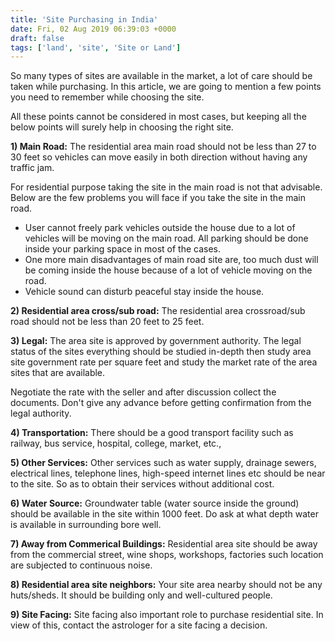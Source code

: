 ```yaml
---
title: 'Site Purchasing in India'
date: Fri, 02 Aug 2019 06:39:03 +0000
draft: false
tags: ['land', 'site', 'Site or Land']
---
```


So many types of sites are available in the market, a lot of care should be taken while purchasing. In this article, we are going to mention a few points you need to remember while choosing the site.

All these points cannot be considered in most cases, but keeping all the below points will surely help in choosing the right site.

**1) Main Road:** The residential area main road should not be less than 27 to 30 feet so vehicles can move easily in both direction without having any traffic jam.

For residential purpose taking the site in the main road is not that advisable. Below are the few problems you will face if you take the site in the main road.

*   User cannot freely park vehicles outside the house due to a lot of vehicles will be moving on the main road. All parking should be done inside your parking space in most of the cases.
*   One more main disadvantages of main road site are, too much dust will be coming inside the house because of a lot of vehicle moving on the road.
*   Vehicle sound can disturb peaceful stay inside the house.

**2) Residential area cross/sub road:** The residential area crossroad/sub road should not be less than 20 feet to 25 feet.

**3) Legal:** The area site is approved by government authority. The legal status of the sites everything should be studied in-depth then study area site government rate per square feet and study the market rate of the area sites that are available.

Negotiate the rate with the seller and after discussion collect the documents. Don't give any advance before getting confirmation from the legal authority.

**4) Transportation:** There should be a good transport facility such as railway, bus service, hospital, college, market, etc.,

**5) Other Services:** Other services such as water supply, drainage sewers, electrical lines, telephone lines, high-speed internet lines etc should be near to the site. So as to obtain their services without additional cost.

**6) Water Source:** Groundwater table (water source inside the ground) should be available in the site within 1000 feet. Do ask at what depth water is available in surrounding bore well.

**7) Away from Commerical Buildings:** Residential area site should be away from the commercial street, wine shops, workshops, factories such location are subjected to continuous noise.

**8) Residential area site neighbors:** Your site area nearby should not be any huts/sheds. It should be building only and well-cultured people.

**9) Site Facing:** Site facing also important role to purchase residential site. In view of this, contact the astrologer for a site facing a decision.